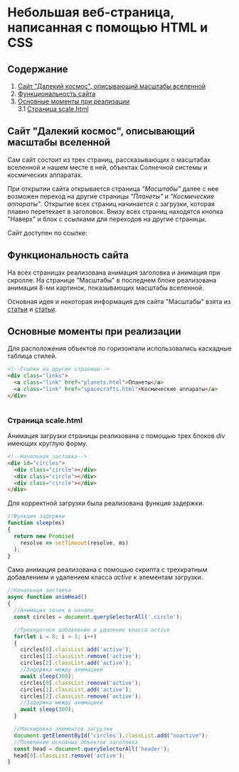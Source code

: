 # Небольшая веб-страница, написанная с помощью HTML и CSS

## Содержание

1. [Сайт "Далекий космос", описывающий масштабы вселенной](#сайт)
2. [Функциональность сайта](#функциональность)
3. [Основные моменты при реализации](#реализация)  
    3.1 [Страница scale.html](#scale)

<a name="сайт"></a>
## Сайт "Далекий космос", описывающий масштабы вселенной

Сам сайт состоит из трех страниц, рассказывающих о масштабах вселенной и нашем месте в ней, объектах Солнечной системы и космических аппаратах.

При открытии сайта открывается страница _"Масштабы"_ далее с нее возможен переход на другие страницы _"Планеты"_ и _"Космические аппараты"_. Открытие всех страниц начинается с загрузки, которая плавно перетекает в заголовок. Внизу всех страниц находятся кнопка "Наверх" и блок с ссылками для переходов на другие страницы.

Сайт доступен по ссылке:

<a name="функциональность"></a>
## Функциональность сайта

На всех страницах реализована анимация заголовка и анимация при скролле. На странице "Масштабы" в последнем блоке реализована анимация 8-ми картинок, показывающих масштабы вселенной.

Основная идея и некоторая информация для сайта "Масштабы" взята из [статьи](https://zen.yandex.ru/media/id/61118a9e252a7425afc22df9/razmery-nashei-zemli-k-masshtabam-vselennoi-6117e93c74a4fa1687d0764e) и [статьи](https://mrvorchun.livejournal.com/3123909.html?noscroll).

<a name="реализация"></a>
## Основные моменты при реализации

Для расположения объектов по горизонтали использовались каскадные таблица стилей.

```html
<!--Ссылки на другие страницы-->
<div class="links">
  <a class="link" href="planets.html">Планеты</a>
  <a class="link" href="spacecrafts.html">Космические аппараты</a>
</div>
```

```CSS

```

<a name="scale"></a>
### Страница scale.html

Анимация загрузки страницы реализована с помощью трех блоков _div_ имеющих круглую форму.

```html
<!--Начальная заставка-->
<div id="circles">
  <div class="circle"></div>
  <div class="circle"></div>
  <div class="circle"></div>
</div>
```

Для корректной загрузки была реализована функция задержки.

```js
//Функция задержки
function sleep(ms)
{
  return new Promise(
    resolve => setTimeout(resolve, ms)
  );
}
```

Сама анимация реализована с помощью скрипта с трехкратным добавлением и удалением класса _active_ к элементам загрузки.

```js
//Начальная заставка
async function animHead()
{
  //Анимация точек в начале
  const circles = document.querySelectorAll('.circle');

  //Трехкратное добавление и удаление класса active
  for(let i = 0; i < 3; i++)
  {
    circles[0].classList.add('active');
    circles[1].classList.remove('active');
    circles[2].classList.add('active');
    //Задержка между анимацией
    await sleep(300);
    circles[0].classList.remove('active');
    circles[1].classList.add('active');
    circles[2].classList.remove('active');
    //Задержка между анимацией
    await sleep(300);
  }

  //Маскировка элементов загрузки
  document.getElementById('circles').classList.add("noactive");
  //Появление основных объектов заголовка
  const head = document.querySelectorAll('header');
  head[0].classList.remove('active');
}
```

